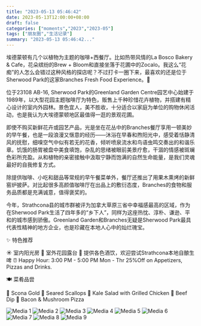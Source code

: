 ```yaml
---
title: "2023-05-13 05:46:42"
date: 2023-05-13T12:00:00+08:00
draft: false
categories: ["moments","2023","2023-05"]
tags: ["朋友圈","生活记录"]
summary: "2023-05-13 05:46:42..."
---
```


埃德蒙顿有几个以植物为主题的咖啡+西餐厅。比如热带风情的La Bosco Bakery & Cafe，花朵缤纷的Brew + Bloom和直接坐落于花圃中的Zocalo。我这么“花痴”的人怎么会错过这种风格的探店呢？不过打卡一圈下来，最喜欢的还是位于Sherwood Park的这家Branches Fresh Food Experience。🌿

​位于23108 AB-16, Sherwood Park的Greenland Garden Centre园艺中心始建于1989年，以大型花园主题咖啡厅为特色，贩售上千种珍惜花卉植物，并搭建有精心设计的室内外园林。景色宜人，美不胜收，十分适合以家庭为单位的购物休闲活动，也是我认为大埃德蒙顿地区最值得一逛的景观花圃。

​即使不购买新鲜花卉或园艺产品，光是坐在花丛中的Branches餐厅享用一顿美妙的早午餐，也是一段浪漫又惬意的经历——沐浴在早春和煦阳光中，感受着恬静清风的抚慰，细嗅空气中似有若无的花香，倾听喷泉流水和鸟语虫鸣交奏出的和谐乐章。饥饿的肠胃被盘中美食填饱，杂乱的思绪被眼前美景疗愈，干涸的情感被斑斓色彩所充盈。从和植物的亲密接触中汲取宁静而饱满的自然生命能量，是我们灵魂最好的自我修复方式。

除提供咖啡、小吃和甜品等常规的早午餐菜单外，餐厅还推出了用果木熏烤的新鲜窑炉披萨。对比起很多高颜值咖啡厅在出品上的敷衍态度，Branches的食物和服务品质都是充满诚意，值得褒奖的。

今年，Strathcona县的城市群被评为加拿大草原三省中幸福感最高的区域，作为在Sherwood Park生活了四年多的“乡下人”，同样为这座热忱、淳朴、谦逊、平和的城市感到骄傲。Greenland Garden和Branches无疑是Sherwood Park最具代表性精神的地方企业，也是珍藏在本地人心中的灿烂瑰宝。
​

✨ 特色推荐

☀️ 室内阳光房
🍃 室外花园露台
​🍻 提供各色酒饮，欢迎尝试Strathcona本地自酿生啤
​⏰ Happy Hour: 3:00 PM - 5:00 PM Mon - Thr 25%Off on Appetizers, Pizzas and Drinks.

🍽️ 菜肴品尝

🍺 Scona Gold
🦪 Seared Scallops
🥗 Kale Salad with Grilled Chicken
🥪 Beef Dip
🍕 Bacon & Mushroom Pizza
​

![Media 1](/Moments/photos/2023-05-13/202305130546420.jpg)
![Media 2](/Moments/photos/2023-05-13/202305130546421.jpg)
![Media 3](/Moments/photos/2023-05-13/202305130546422.jpg)
![Media 4](/Moments/photos/2023-05-13/202305130546423.jpg)
![Media 5](/Moments/photos/2023-05-13/202305130546424.jpg)
![Media 6](/Moments/photos/2023-05-13/202305130546425.jpg)
![Media 7](/Moments/photos/2023-05-13/202305130546426.jpg)
![Media 8](/Moments/photos/2023-05-13/202305130546427.jpg)
![Media 9](/Moments/photos/2023-05-13/202305130546428.jpg)

